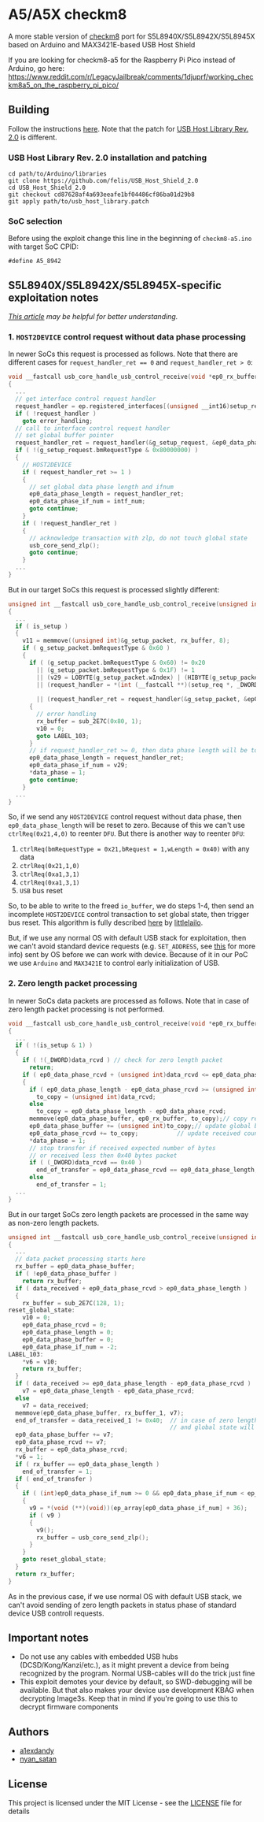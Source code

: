 # A5/A5X checkm8

A more stable version of [checkm8](https://github.com/axi0mX/ipwndfu/blob/master/checkm8.py) port for S5L8940X/S5L8942X/S5L8945X based on Arduino and MAX3421E-based USB Host Shield

If you are looking for checkm8-a5 for the Raspberry Pi Pico instead of Arduino, go here: https://www.reddit.com/r/LegacyJailbreak/comments/1djuprf/working_checkm8a5_on_the_raspberry_pi_pico/

## Building

Follow the instructions [here](https://github.com/DSecurity/checkm8-arduino#building). Note that the patch for [USB Host Library Rev. 2.0](https://github.com/felis/USB_Host_Shield_2.0) is different.

### USB Host Library Rev. 2.0 installation and patching

```
cd path/to/Arduino/libraries
git clone https://github.com/felis/USB_Host_Shield_2.0
cd USB_Host_Shield_2.0
git checkout cd87628af4a693eeafe1bf04486cf86ba01d29b8
git apply path/to/usb_host_library.patch
```

### SoC selection

Before using the exploit change this line in the beginning of `checkm8-a5.ino` with target SoC CPID:

```
#define A5_8942
```

## S5L8940X/S5L8942X/S5L8945X-specific exploitation notes

*[This article](https://habr.com/ru/company/dsec/blog/472762/) may be helpful for better understanding.*

### 1. `HOST2DEVICE` control request without data phase processing

In newer SoCs this request is processed as follows. Note that there are different cases for `request_handler_ret == 0` and `request_handler_ret > 0`:

```c
void __fastcall usb_core_handle_usb_control_receive(void *ep0_rx_buffer, __int64 is_setup, __int64 data_rcvd, bool *data_phase)
{
  ...
  // get interface control request handler
  request_handler = ep.registered_interfaces[(unsigned __int16)setup_request.wIndex]->request_handler;
  if ( !request_handler )
    goto error_handling;
  // call to interface control request handler
  // set global buffer pointer
  request_handler_ret = request_handler(&g_setup_request, &ep0_data_phase_buffer);
  if ( !(g_setup_request.bmRequestType & 0x80000000) )
  {
    // HOST2DEVICE
    if ( request_handler_ret >= 1 )
    {
      // set global data phase length and ifnum
      ep0_data_phase_length = request_handler_ret; 
      ep0_data_phase_if_num = intf_num;
      goto continue;
    }
    if ( !request_handler_ret )
    {
      // acknowledge transaction with zlp, do not touch global state
      usb_core_send_zlp();
      goto continue;
    }
  ...
}
```

But in our target SoCs this request is processed slightly different:

```c
unsigned int __fastcall usb_core_handle_usb_control_receive(unsigned int rx_buffer, int is_setup, unsigned int data_received, int *data_phase)
{
  ...
  if ( is_setup )
  {
    v11 = memmove((unsigned int)&g_setup_packet, rx_buffer, 8);
    if ( g_setup_packet.bmRequestType & 0x60 )
    {
      if ( (g_setup_packet.bmRequestType & 0x60) != 0x20
        || (g_setup_packet.bmRequestType & 0x1F) != 1
        || (v29 = LOBYTE(g_setup_packet.wIndex) | (HIBYTE(g_setup_packet.wIndex) << 8), v29 >= ep_size)
        || (request_handler = *(int (__fastcall **)(setup_req *, _DWORD *))(ep_array[LOBYTE(g_setup_packet.wIndex) | (HIBYTE(g_setup_packet.wIndex) << 8)]
                                                                          + 32)) == 0
        || (request_handler_ret = request_handler(&g_setup_packet, &ep0_data_phase_buffer), request_handler_ret < 0) )
      {
        // error handling
        rx_buffer = sub_2E7C(0x80, 1);
        v10 = 0;
        goto LABEL_103;
      }
      // if request_handler_ret >= 0, then data phase length will be touched anyway
      ep0_data_phase_length = request_handler_ret;
      ep0_data_phase_if_num = v29;
      *data_phase = 1;
      goto continue;
    }
  ...
}
```

So, if we send any `HOST2DEVICE` control request without data phase, then `ep0_data_phase_length` will be reset to zero. Because of this we can't use `ctrlReq(0x21,4,0)` to reenter `DFU`. But there is another way to reenter `DFU`:

1. `ctrlReq(bmRequestType = 0x21,bRequest = 1,wLength = 0x40)` with any data
2. `ctrlReq(0x21,1,0)`
3. `ctrlReq(0xa1,3,1)`
4. `ctrlReq(0xa1,3,1)`
5. `USB` bus reset

So, to be able to write to the freed `io_buffer`, we do steps 1-4, then send an incomplete `HOST2DEVICE` control transaction to set global state, then trigger bus reset. This algorithm is fully described [here](https://gist.github.com/littlelailo/42c6a11d31877f98531f6d30444f59c4) by [littlelailo](https://github.com/littlelailo).

But, if we use any normal OS with default USB stack for exploitation, then we can't avoid standard device requests (e.g. `SET_ADDRESS`, see [this](https://www.beyondlogic.org/usbnutshell/usb6.shtml) for more info) sent by OS before we can work with device. Because of it in our PoC we use `Arduino` and `MAX3421E` to control early initialization of USB.

### 2. Zero length packet processing

In newer SoCs data packets are processed as follows. Note that in case of zero length packet processing is not performed.

```c
void __fastcall usb_core_handle_usb_control_receive(void *ep0_rx_buffer, __int64 is_setup, __int64 data_rcvd, bool *data_phase)
{
  ...
  if ( !(is_setup & 1) )
  {
    if ( !(_DWORD)data_rcvd ) // check for zero length packet
      return;
    if ( ep0_data_phase_rcvd + (unsigned int)data_rcvd <= ep0_data_phase_length )
    {
      if ( ep0_data_phase_length - ep0_data_phase_rcvd >= (unsigned int)data_rcvd )
        to_copy = (unsigned int)data_rcvd;
      else
        to_copy = ep0_data_phase_length - ep0_data_phase_rcvd;
      memmove(ep0_data_phase_buffer, ep0_rx_buffer, to_copy);// copy received data to IO-buffer
      ep0_data_phase_buffer += (unsigned int)to_copy;// update global buffer pointer
      ep0_data_phase_rcvd += to_copy;           // update received counter
      *data_phase = 1;
      // stop transfer if received expected number of bytes
      // or received less then 0x40 bytes packet
      if ( (_DWORD)data_rcvd == 0x40 )
        end_of_transfer = ep0_data_phase_rcvd == ep0_data_phase_length;
      else
        end_of_transfer = 1;
  ...
}
```

But in our target SoCs zero length packets are processed in the same way as non-zero length packets.


```c
unsigned int __fastcall usb_core_handle_usb_control_receive(unsigned int rx_buffer, int is_setup, unsigned int data_received, int *data_phase)
{
  ...
  // data packet processing starts here
  rx_buffer = ep0_data_phase_buffer;
  if ( !ep0_data_phase_buffer )
    return rx_buffer;
  if ( data_received + ep0_data_phase_rcvd > ep0_data_phase_length )
  {
    rx_buffer = sub_2E7C(128, 1);
reset_global_state:
    v10 = 0;
    ep0_data_phase_rcvd = 0;
    ep0_data_phase_length = 0;
    ep0_data_phase_buffer = 0;
    ep0_data_phase_if_num = -2;
LABEL_103:
    *v6 = v10;
    return rx_buffer;
  }
  if ( data_received >= ep0_data_phase_length - ep0_data_phase_rcvd )
    v7 = ep0_data_phase_length - ep0_data_phase_rcvd;
  else
    v7 = data_received;
  memmove(ep0_data_phase_buffer, rx_buffer_1, v7);
  end_of_transfer = data_received_1 != 0x40;  // in case of zero length packet `end_of_transfer` will be `true`
                                              // and global state will be reseted
  ep0_data_phase_buffer += v7;
  ep0_data_phase_rcvd += v7;
  rx_buffer = ep0_data_phase_rcvd;
  *v6 = 1;
  if ( rx_buffer == ep0_data_phase_length )
    end_of_transfer = 1;
  if ( end_of_transfer )
  {
    if ( (int)ep0_data_phase_if_num >= 0 && ep0_data_phase_if_num < ep_size )
    {
      v9 = *(void (**)(void))(ep_array[ep0_data_phase_if_num] + 36);
      if ( v9 )
      {
        v9();
        rx_buffer = usb_core_send_zlp();
      }
    }
    goto reset_global_state;
  }
  return rx_buffer;
}
```

As in the previous case, if we use normal OS with default USB stack, we can't avoid sending of zero length packets in status phase of standard device USB controll requests.

## Important notes

* Do not use any cables with embedded USB hubs (DCSD/Kong/Kanzi/etc.), as it might prevent a device from being recognized by the program. Normal USB-cables will do the trick just fine
* This exploit demotes your device by default, so SWD-debugging will be available. But that also makes your device use development KBAG when decrypting Image3s. Keep that in mind if you're going to use this to decrypt firmware components

## Authors

* [a1exdandy](https://github.com/a1exdandy)
* [nyan_satan](https://github.com/NyanSatan)

## License

This project is licensed under the MIT License - see the [LICENSE](LICENSE) file for details
